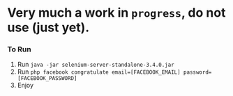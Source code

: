 # Very much a work in `progress`, do not use (just yet).
### To Run
1. Run `java -jar selenium-server-standalone-3.4.0.jar`
2. Run `php facebook congratulate email=[FACEBOOK_EMAIL] password=[FACEBOOK_PASSWORD]`
3. Enjoy